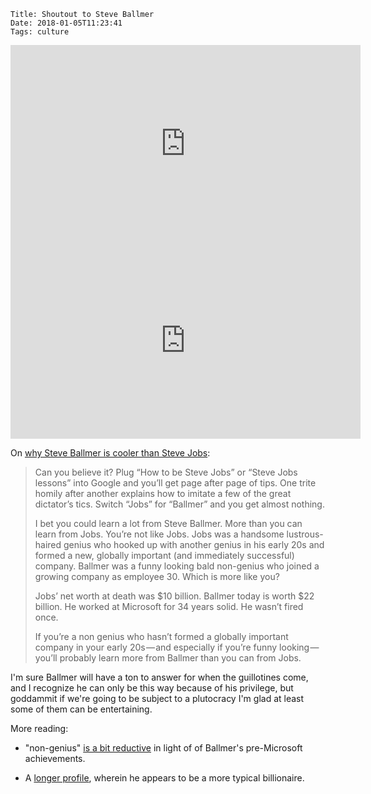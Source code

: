     Title: Shoutout to Steve Ballmer
    Date: 2018-01-05T11:23:41
    Tags: culture

<iframe width="560" height="315"
src="https://www.youtube-nocookie.com/embed/I14b-C67EXY?rel=0" frameborder="0"
gesture="media" allow="encrypted-media" allowfullscreen></iframe>

<iframe width="560" height="315"
src="https://www.youtube-nocookie.com/embed/rw5NwRA7--E?rel=0" frameborder="0"
gesture="media" allow="encrypted-media" allowfullscreen></iframe>

On [why Steve Ballmer is cooler than Steve Jobs][1]:

> Can you believe it? Plug “How to be Steve Jobs” or “Steve Jobs lessons” into
> Google and you’ll get page after page of tips. One trite homily after another
> explains how to imitate a few of the great dictator’s tics. Switch “Jobs” for
> “Ballmer” and you get almost nothing.
> 
> I bet you could learn a lot from Steve Ballmer. More than you can learn from
> Jobs. You’re not like Jobs. Jobs was a handsome lustrous-haired genius who
> hooked up with another genius in his early 20s and formed a new, globally
> important (and immediately successful) company. Ballmer was a funny looking bald
> non-genius who joined a growing company as employee 30. Which is more like you?
> 
> Jobs’ net worth at death was $10 billion. Ballmer today is worth $22 billion. He
> worked at Microsoft for 34 years solid. He wasn’t fired once.
> 
> If you’re a non genius who hasn’t formed a globally important company in your
> early 20s — and especially if you’re funny looking — you’ll probably learn more
> from Ballmer than you can from Jobs.

I'm sure Ballmer will have a ton to answer for when the guillotines come, and I
recognize he can only be this way because of his privilege, but goddammit if
we're going to be subject to a plutocracy I'm glad at least some of them can be
entertaining.

More reading:

* "non-genius" [is a bit reductive][2] in light of of Ballmer's pre-Microsoft achievements.
* A [longer profile][3], wherein he appears to be a more typical billionaire.

   [1]: https://medium.com/packt-publishing/how-to-be-like-steve-ballmer-cf4c9803d74c
   [2]: https://medium.com/@warrenhenning/in-1977-he-graduated-magna-cum-laude-from-harvard-university-with-an-a-b-d8b89e96bc33
   [3]: https://www.forbes.com/sites/georgeanders/2014/09/30/steve-ballmers-zesty-new-life-23-5-billion-and-an-nba-team/#79fbc14463a0
